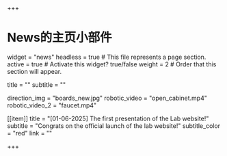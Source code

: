 +++
# News的主页小部件
widget = "news"
headless = true  # This file represents a page section.
active = true  # Activate this widget? true/false
weight = 2  # Order that this section will appear.

title = ""
subtitle = ""



direction_img = "boards_new.jpg"
robotic_video = "open_cabinet.mp4"
robotic_video_2 = "faucet.mp4"



[[item]]
    title = "[01-06-2025] The first presentation of the Lab website!"
    subtitle = "Congrats on the official launch of the lab  website!"
    subtitle_color = "red"
    link = ""

+++
